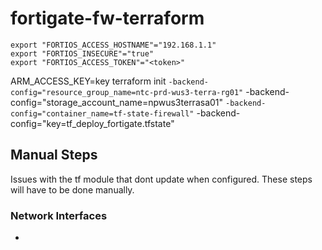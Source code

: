 # fortigate-fw-terraform

```
export "FORTIOS_ACCESS_HOSTNAME"="192.168.1.1"
export "FORTIOS_INSECURE"="true"
export "FORTIOS_ACCESS_TOKEN"="<token>"
```



ARM_ACCESS_KEY=key
terraform init `
  -backend-config="resource_group_name=ntc-prd-wus3-terra-rg01" `
  -backend-config="storage_account_name=npwus3terrasa01" `
  -backend-config="container_name=tf-state-firewall" `
  -backend-config="key=tf_deploy_fortigate.tfstate"

## Manual Steps
Issues with the tf module that dont update when configured. These steps will have to be done manually.
### Network Interfaces 
-  